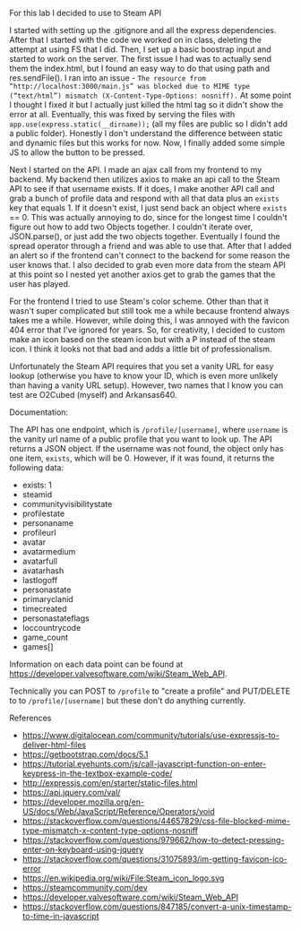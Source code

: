 For this lab I decided to use to Steam API

I started with setting up the .gitignore and all the express dependencies. After that I started with the code we worked on in class, deleting the attempt at using FS that I did. Then, I set up a basic boostrap input and started to work on the server. The first issue I had was to actually send them the index.html, but I found an easy way to do that using path and res.sendFile(). I ran into an issue - `The resource from “http://localhost:3000/main.js” was blocked due to MIME type (“text/html”) mismatch (X-Content-Type-Options: nosniff).` At some point I thought I fixed it but I actually just killed the html tag so it didn't show the error at all. Eventually, this was fixed by serving the files with `app.use(express.static(__dirname));` (all my files are public so I didn't add a public folder). Honestly I don't understand the difference between static and dynamic files but this works for now. Now, I finally added some simple JS to allow the button to be pressed. 

Next I started on the API. I made an ajax call from my frontend to my backend. My backend then utilizes axios to make an api call to the Steam API to see if that username exists. If it does, I make another API call and grab a bunch of profile data and respond with all that data plus an `exists` key that equals 1. If it doesn't exist, I just send back an object where `exists` == 0. This was actually annoying to do, since for the longest time I couldn't figure out how to add two Objects together. I couldn't iterate over, JSON.parse(), or just add the two objects together. Eventually I found the spread operator through a friend and was able to use that. After that I added an alert so if the frontend can't connect to the backend for some reason the user knows that. I also decided to grab even more data from the steam API at this point so I nested yet another axios get to grab the games that the user has played.

For the frontend I tried to use Steam's color scheme. Other than that it wasn't super complicated but still took me a while because frontend always takes me a while. However, while doing this, I was annoyed with the favicon 404 error that I've ignored for years. So, for creativity, I decided to custom make an icon based on the steam icon but with a P instead of the steam icon. I think it looks not that bad and adds a little bit of professionalism.

Unfortunately the Steam API requires that you set a vanity URL for easy lookup (otherwise you have to know your ID, which is even more unlikely than having a vanity URL setup). However, two names that I know you can test are O2Cubed (myself) and Arkansas640.

Documentation:

The API has one endpoint, which is `/profile/[username]`, where `username` is the vanity url name of a public profile that you want to look up. The API returns a JSON object. If the username was not found, the object only has one item, `exists`, which will be 0. However, if it was found, it returns the following data:
* exists: 1
* steamid
* communityvisibilitystate
* profilestate
* personaname
* profileurl
* avatar
* avatarmedium
* avatarfull
* avatarhash
* lastlogoff
* personastate
* primaryclanid
* timecreated
* personastateflags
* loccountrycode
* game_count
* games[]

Information on each data point can be found at https://developer.valvesoftware.com/wiki/Steam_Web_API.

Technically you can POST to `/profile` to "create a profile" and PUT/DELETE to to `/profile/[username]` but these don't do anything currently.


References 
* https://www.digitalocean.com/community/tutorials/use-expressjs-to-deliver-html-files
* https://getbootstrap.com/docs/5.1
* https://tutorial.eyehunts.com/js/call-javascript-function-on-enter-keypress-in-the-textbox-example-code/
* http://expressjs.com/en/starter/static-files.html
* https://api.jquery.com/val/
* https://developer.mozilla.org/en-US/docs/Web/JavaScript/Reference/Operators/void
* https://stackoverflow.com/questions/44657829/css-file-blocked-mime-type-mismatch-x-content-type-options-nosniff
* https://stackoverflow.com/questions/979662/how-to-detect-pressing-enter-on-keyboard-using-jquery
* https://stackoverflow.com/questions/31075893/im-getting-favicon-ico-error
* https://en.wikipedia.org/wiki/File:Steam_icon_logo.svg
* https://steamcommunity.com/dev
* https://developer.valvesoftware.com/wiki/Steam_Web_API
* https://stackoverflow.com/questions/847185/convert-a-unix-timestamp-to-time-in-javascript